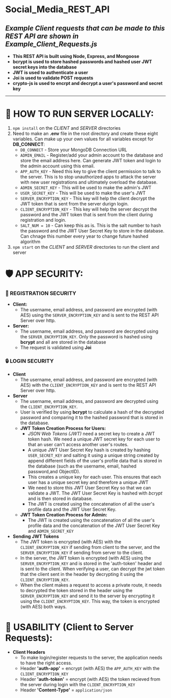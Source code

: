# Social_Media_REST_API
*Example Client requests that can be made to this REST API are shown in Example_Client_Requests.js*
----------------------

* **This REST API is built using Node, Express, and Mongoose** 
* **bcrypt is used to store hashed passwords and hashed user JWT secret keys into the database**
* **JWT is used to authenticate a user**
* **Joi is used to validate POST requests**
* **crypto-js is used to encrpt and decrypt a user's password and secret key**

----------------------

# 🏡 HOW TO RUN SERVER LOCALLY:
1) `npm install` on the *CLIENT* and *SERVER* directories
2) Need to make an **.env** file in the root directory and create these eight variables. Can make up your own values for all variables except for **DB_CONNECT**: 
   * `DB_CONNECT`  - Store your MongoDB Connection URL
   * `ADMIN_EMAIL` - Register/add your admin account to the database and store the email address here. Can generate JWT token and login to the admin account using this email.
   * `APP_AUTH_KEY` - Need this key to give the client permission to talk to the server. This is to stop unauthorized apps to attack the server with new user registrations and ultimately overload the database.
   * `ADMIN_SECRET_KEY` - This will be used to make the admin's JWT
   * `USER_SECRET_KEY`  - This will be used to make the user's JWT
   * `SERVER_ENCRYPTION_KEY`   - This key will help the client decrypt the JWT token that is sent from the server durign login.
   * `CLIENT_ENCRYPTION_KEY`   - This key will help the server decrypt the password and the JWT token that is sent from the client during registration and login.
   * `SALT_NUM = 10`    - Can keep this as is. This is the salt number to hash the password and the JWT User Secret Key to store in the database. Can chnage this number every year to change future hashed algorithm
3) `npm start` on the *CLIENT* and *SERVER* directories to run the client and server 

# 🛡️ APP SECURITY:
### 🔑 REGISTRATION SECURITY
* **Client:** 
  * The username, email address, and password are encrypted (with AES) using the `SERVER_ENCRYPTION_KEY` and is sent to the REST API Server over http. 
* **Server:** 
  * The username, email address, and password are decrypted using the `SERVER_ENCRYPTION_KEY`. Only the password is hashed using **bcrypt** and all are stored in the database
  * The request is validated using **Joi**

### 🔒 LOGIN SECURITY
* **Client**
  * The username, email address, and password are encrypted (with AES) with the `CLIENT_ENCRYPTION_KEY` and is sent to the REST API Server over http. 
* **Server**
  * The username, email address, and password are decrypted using the `CLIENT_ENCRYPTION_KEY`.
  * User is verified by using **bcrypt** to calculate a hash of the decrypted password and comparing it to the hashed password that is stored in the database. 
  * **JWT Token Creation Process for Users:**
    * *JSON Web Tokens (JWT)* need a secret key to create a JWT token hash. We need a unique JWT secret key for each user to that an user can't access another user's routes.
    * A unique JWT User Secret Key hash is created by hashing `USER_SECRET_KEY` and salting it using a unique string created by append different fields of the user's profile data that is stored in the database (such as the username, email, hashed password,and ObjectID). 
    * This creates a unique key for each user. This ensures that each user has a unique secret key and therefore a unique JWT
    * We need to store this JWT User Secret Key so that we can validate a JWT. The JWT User Secret Key is hashed with *bcrypt* and is then stored in database.
    * The JWT is created using the concatenation of all the user's profile data and the JWT User Secret Key.
  * **JWT Token Creation Process for Admin:**
    * The JWT is created using the concatenation of all the user's profile data and the concatenation of the JWT User Secret Key and `ADMIN_SECRET_KEY`
* **Sending JWT Tokens**
  * The JWT token is encrypted (with AES) with the `CLIENT_ENCRYPTION_KEY` if sending from client to the server, and the `SERVER_ENCRYPTION_KEY` if sending from server to the client.
  * In the server, the JWT token is encrypted (with AES) using the `SERVER_ENCRYPTION_KEY` and is stored in the 'auth-token' header and is sent to the client. When verifying a user, can decrypt the jwt token that the client sent in the header by decrypting it using the `CLIENT_ENCRYPTION_KEY`. 
  * When the client makes a request to access a private route, it needs to decrypted the token stored in the header using the `SERVER_ENCRYPTION_KEY` and send it to the server by encrypting it using the `CLIENT_ENCRYPTION_KEY`. This way, the token is encrypted (with AES) both ways.

# 📐 USABILITY (Client to Server Requests):
* **Client Headers**
  * To make login/register requests to the server, the application needs to have the right access. 
  * Header **'auth-app'** = encrypt (with AES) the `APP_AUTH_KEY` with the `CLIENT_ENCRYPTION_KEY`
  * Header **'auth-token'** = encrypt (with AES) the token recieved from the server during login with the `CLIENT_ENCRYPTION_KEY`
  * Header **'Content-Type'** = `application/json`
  
  


